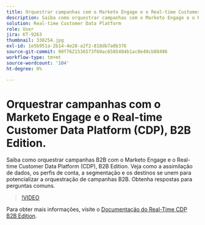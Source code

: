 ```yaml
---
title: Orquestrar campanhas com o Marketo Engage e o Real-time Customer Data Platform, B2B Edition
description: Saiba como orquestrar campanhas com o Marketo Engage e o Real-time Customer Data Platform (CDP), B2B Edition.
solution: Real-time Customer Data Platform
role: User
jira: KT-9263
thumbnail: 338254.jpg
exl-id: 1e5b951a-2b14-4e28-a2f2-818db7a8b376
source-git-commit: 90f7621536573f60ac6585404b1ac0e49cb08496
workflow-type: tm+mt
source-wordcount: '104'
ht-degree: 0%

---
```


# Orquestrar campanhas com o Marketo Engage e o Real-time Customer Data Platform (CDP), B2B Edition.

Saiba como orquestrar campanhas B2B com o Marketo Engage e o Real-time Customer Data Platform (CDP), B2B Edition. Veja como a assimilação de dados, os perfis de conta, a segmentação e os destinos se unem para potencializar a orquestração de campanhas B2B. Obtenha respostas para perguntas comuns.

>[!VIDEO](https://video.tv.adobe.com/v/338254?quality=12&learn=on)

Para obter mais informações, visite o [Documentação do Real-Time CDP B2B Edition](https://experienceleague.adobe.com/docs/experience-platform/rtcdp/b2b-overview.html).
